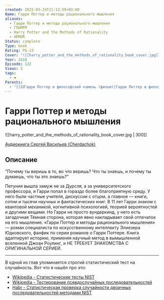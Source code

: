 ```yaml
---
created: 2025-03-24T21:13:59+03:00
Name: Гарри Поттер и методы рационального мышления
aliases:
  - Гарри Поттер и методы рационального мышления
  - ГПиМРМ
  - Harry Potter and the Methods of Rationality
  - HPMOR
Status: complete
Type: book
Rating: PG-13
Cover: "![[harry_potter_and_the_methods_of_rationality_book_cover.jpg]]"
Year: 2010
Episode: 122
Views: 1
tags:
  - ❤
Parents:
  - "[[🎞Гарри Поттер и философский камень (фильм)|Гарри Поттер и философский камень]]"
---
```


# Гарри Поттер и методы рационального мышления

![[harry_potter_and_the_methods_of_rationality_book_cover.jpg | 300]]

[Аудиокнига Сергей Васильев (Cherdachok)](https://youtube.com/playlist?list=PL3GQVNZapamNVePI8sxa1vE_XonO2bQ1n)


## Описание

"Почему ты веришь в то, во что веришь? Что ты знаешь, и почему ты думаешь, что ты это знаешь?"

Петуния вышла замуж не за Дурсля, а за университетского профессора, и Гарри попал в гораздо более благоприятную среду. У него были частные учителя, дискуссии с отцом, а главное — книги, сотни и тысячи научных и фантастических книг. В 11 лет Гарри знаком с квантовой механикой, когнитивной психологией, теорией вероятностей и другими вещами. Но Гарри не просто вундеркинд, у него есть загадочная Тёмная сторона, которая явно накладывает свой отпечаток на его мышление. «Гарри Поттер и методы рационального мышления» — роман специалиста по искусственному интеллекту Элиезера Юдковского, фанфик по серии романов о Гарри Поттере. Книга адаптирует историю, применяя научный метод в вымышленной вселенной Джоан Роулинг, и НЕ ТРЕБУЕТ ЗНАКОМСТВА С ОРИГИНАЛЬНОЙ СЕРИЕЙ.

---

В одной из глав упоминается строгий статистический тест на случайность. Вот что я нашёл про это:
 - [Wikipedia - Статистические тесты NIST](https://www.google.com/url?sa=t&source=web&rct=j&opi=89978449&url=https://ru.wikipedia.org/wiki/%25D0%25A1%25D1%2582%25D0%25B0%25D1%2582%25D0%25B8%25D1%2581%25D1%2582%25D0%25B8%25D1%2587%25D0%25B5%25D1%2581%25D0%25BA%25D0%25B8%25D0%25B5_%25D1%2582%25D0%25B5%25D1%2581%25D1%2582%25D1%258B_NIST&ved=2ahUKEwjVvbay-deMAxUqAhAIHXaBAmgQFnoECBwQAQ&usg=AOvVaw1zAfjkFEjC323lD1K4kd2_)
 - [Wikipedia - Тестирование псевдослучайных последовательностей](https://www.google.com/url?sa=t&source=web&rct=j&opi=89978449&url=https://ru.wikipedia.org/wiki/%25D0%25A2%25D0%25B5%25D1%2581%25D1%2582%25D0%25B8%25D1%2580%25D0%25BE%25D0%25B2%25D0%25B0%25D0%25BD%25D0%25B8%25D0%25B5_%25D0%25BF%25D1%2581%25D0%25B5%25D0%25B2%25D0%25B4%25D0%25BE%25D1%2581%25D0%25BB%25D1%2583%25D1%2587%25D0%25B0%25D0%25B9%25D0%25BD%25D1%258B%25D1%2585_%25D0%25BF%25D0%25BE%25D1%2581%25D0%25BB%25D0%25B5%25D0%25B4%25D0%25BE%25D0%25B2%25D0%25B0%25D1%2582%25D0%25B5%25D0%25BB%25D1%258C%25D0%25BD%25D0%25BE%25D1%2581%25D1%2582%25D0%25B5%25D0%25B9&ved=2ahUKEwjVvbay-deMAxUqAhAIHXaBAmgQFnoECB0QAQ&usg=AOvVaw1Rn_FfhsfWhzw3nSgeR9jw)
 - [Habr - Статистическая проверка случайности двоичных последовательностей методами NIST](https://habr.com/ru/companies/securitycode/articles/237695/)
